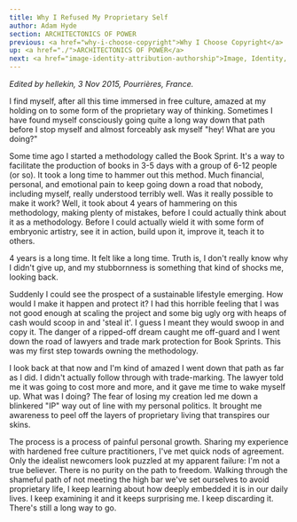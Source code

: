 ```yaml
---
title: Why I Refused My Proprietary Self
author: Adam Hyde
section: ARCHITECTONICS OF POWER
previous: <a href="why-i-choose-copyright">Why I Choose Copyright</a>
up: <a href="./">ARCHITECTONICS OF POWER</a>
next: <a href="image-identity-attribution-authorship">Image, Identity, Attribution, Authorship</a>
---
```


_Edited by hellekin, 3 Nov 2015, Pourrières, France._

I find myself, after all this time immersed in free culture, amazed at
my holding on to some form of the proprietary way of
thinking. Sometimes I have found myself consciously going quite a long
way down that path before I stop myself and almost forceably ask
myself "hey! What are you doing?"

Some time ago I started a methodology called the Book Sprint. It's a
way to facilitate the production of books in 3-5 days with a group of
6-12 people (or so). It took a long time to hammer out this
method. Much financial, personal, and emotional pain to keep going
down a road that nobody, including myself, really understood terribly
well. Was it really possible to make it work? Well, it took about 4
years of hammering on this methodology, making plenty of mistakes,
before I could actually think about it as a methodology. Before I
could actually wield it with some form of embryonic artistry, see it
in action, build upon it, improve it, teach it to others.

4 years is a long time. It felt like a long time. Truth is, I don't
really know why I didn't give up, and my stubbornness is something
that kind of shocks me, looking back.

Suddenly I could see the prospect of a sustainable lifestyle
emerging. How would I make it happen and protect it? I had this
horrible feeling that I was not good enough at scaling the project and
some big ugly org with heaps of cash would scoop in and 'steal it'. I
guess I meant they would swoop in and copy it. The danger of a
ripped-off dream caught me off-guard and I went down the road of
lawyers and trade mark protection for Book Sprints. This was my first
step towards owning the methodology.

I look back at that now and I'm kind of amazed I went down that path
as far as I did. I didn't actually follow through with
trade-marking. The lawyer told me it was going to cost more and more,
and it gave me time to wake myself up. What was I doing? The fear of
losing my creation led me down a blinkered "IP" way out of line with
my personal politics. It brought me awareness to peel off the layers
of proprietary living that transpires our skins.

The process is a process of painful personal growth. Sharing my
experience with hardened free culture practitioners, I've met quick
nods of agreement. Only the idealist newcomers look puzzled at my
apparent failure: I'm not a true believer. There is no purity on the
path to freedom. Walking through the shameful path of not meeting the
high bar we've set ourselves to avoid proprietary life, I keep
learning about how deeply embedded it is in our daily lives. I keep
examining it and it keeps surprising me. I keep discarding it. There's
still a long way to go.
